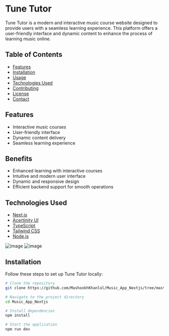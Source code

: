 # Tune Tutor

Tune Tutor is a modern and interactive music course website designed to provide users with a seamless learning experience. This platform offers a user-friendly interface and dynamic content to enhance the process of learning music online.

## Table of Contents
- [Features](#features)
- [Installation](#installation)
- [Usage](#usage)
- [Technologies Used](#technologies-used)
- [Contributing](#contributing)
- [License](#license)
- [Contact](#contact)

## Features
- Interactive music courses
- User-friendly interface
- Dynamic content delivery
- Seamless learning experience

## Benefits
- Enhanced learning with interactive courses
- Intuitive and modern user interface
- Dynamic and responsive design
- Efficient backend support for smooth operations

## Technologies Used

- [Next.js](https://nextjs.org/)
- [Acertinity UI](https://acertinity-ui-link)
- [TypeScript](https://www.typescriptlang.org/)
- [Tailwind CSS](https://tailwindcss.com/)
- [Node.js](https://nodejs.org/)

![image](https://github.com/user-attachments/assets/78e74c2d-13d8-4ea4-b524-1ae61f9833e5)
![image](https://github.com/user-attachments/assets/dee5d65b-5b40-4062-84d2-2694c1008160)



## Installation

Follow these steps to set up Tune Tutor locally:

```bash
# Clone the repository
git clone https://github.com/MashookhKhanlol/Music_App_Nextjs/tree/master

# Navigate to the project directory
cd Music_App_Nextjs

# Install dependencies
npm install

# Start the application
npm run dev


